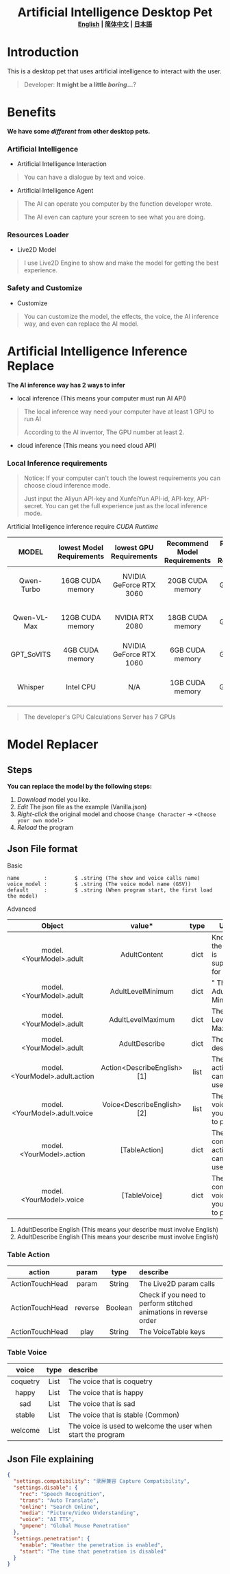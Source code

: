 <div align="center">
    <h1 style="margin: 0;">Artificial Intelligence Desktop Pet</h1>
    <b><a href="README.md">English</a></b>
    <b> | </b>
    <b><a href="README_zh.md">简体中文</a></b>
    <b> | </b>
    <b><a href="README_ja.md">日本語</a></b>
</div>

# Introduction

This is a desktop pet that uses artificial intelligence to interact with the user.

> Developer: **It might be a little *boring*...**?

# Benefits

**We have some *different* from other desktop pets.**

### Artificial Intelligence

- Artificial Intelligence Interaction

> You can have a dialogue by text and voice.

- Artificial Intelligence Agent

> The AI can operate you computer by the function developer wrote.
>
> The AI even can capture your screen to see what you are doing.

### Resources Loader

- Live2D Model

> I use Live2D Engine to show and make the model for getting the best experience.

### Safety and Customize

- Customize

> You can customize the model, the effects, the voice, the AI inference way, and even can replace the AI model.

# Artificial Intelligence Inference Replace

**The AI inference way has 2 ways to infer**

- local inference (This means your computer must run AI API)

> The local inference way need your computer have at least 1 GPU to run AI
>
> According to the AI inventor, The GPU number at least 2.
>

- cloud inference (This means you need cloud API)

### Local Inference requirements

> Notice: If your computer can't touch the lowest requirements you can choose cloud inference mode.
> 
> Just input the Aliyun API-key and XunfeiYun API-id, API-key, API-secret. You can get the full experience just as the local inference mode.

Artificial Intelligence inference require *CUDA Runtime*

|    MODEL    | lowest  Model Requirements | lowest  GPU Requirements | Recommend  Model Requirements | Recommend  GPU Requirements |              usage               |
|:-----------:|:--------------------------:|:------------------------:|:-----------------------------:|:---------------------------:|:--------------------------------:|
| Qwen-Turbo  |      16GB CUDA memory      | NVIDIA GeForce RTX 3060  |       20GB CUDA memory        |   NVIDIA GeForce RTX 3090   |   It is used to generate text    |
| Qwen-VL-Max |      12GB CUDA memory      |     NVIDIA RTX 2080      |       18GB CUDA memory        |  NVIDIA GeForce RTX 2080ti  | It is used to understand picture |             |        1GB CUDA memory        |   NVIDIA GeForce GTX 650    | It is used to recognize speech |
| GPT_SoVITS  |      4GB CUDA memory       | NVIDIA GeForce RTX 1060  |        6GB CUDA memory        |   NVIDIA GeForce RTX 2060   |       It is used to speak        |
|   Whisper   |         Intel CPU          |           N/A            |        1GB CUDA memory        |   NVIDIA GeForce GTX 650    |  It is used to recognize speech  |

> The developer's GPU Calculations Server has 7 GPUs


# Model Replacer

## Steps

**You can replace the model by the following steps:**

1. *Download* model you like.
2. *Edit* The json file as the example (Vanilla.json)
3. *Right-click* the original model and choose `Change Character` -> `<Choose your own model>`
4. *Reload* the program

## Json File format

Basic

```textmate
name        :         $ .string (The show and voice calls name)
voice_model :         $ .string (The voice model name (GSV))
default     :         $ .string (When program start, the first load the model)
```

Advanced

|             Object              |           value*            | type | Usage                                    |
|:-------------------------------:|:---------------------------:|:----:|------------------------------------------|
|    model.\<YourModel>.adult     |        AdultContent         | dict | Know if the model is supported for adult |
|    model.\<YourModel>.adult     |      AdultLevelMinimum      | dict | " The Adult Level Minimum                |
|    model.\<YourModel>.adult     |      AdultLevelMaximum      | dict | The Adult Level Maximum                  |
|    model.\<YourModel>.adult     |        AdultDescribe        | dict | The Adult description                    |
| model.\<YourModel>.adult.action | Action\<DescribeEnglish>[1] | list | The Adult action that can be used        |
| model.\<YourModel>.adult.voice  | Voice\<DescribeEnglish>[2]  | list | The Adult voice that you want to play    |
|    model.\<YourModel>.action    |        [TableAction]        | dict | The common action that can be used       |
|    model.\<YourModel>.voice     |        [TableVoice]         | dict | The common voice that you want to play   |

1. AdultDescribe English (This means your describe must involve English)
2. AdultDescribe English (This means your describe must involve English)

### Table Action

|     action      |  param  |  type   | describe                                                          |
|:---------------:|:-------:|:-------:|:------------------------------------------------------------------|
| ActionTouchHead |  param  | String  | The Live2D param calls                                            |
| ActionTouchHead | reverse | Boolean | Check if you need to perform stitched animations in reverse order |
| ActionTouchHead |  play   | String  | The VoiceTable keys                                               |

### Table Voice

|  voice   | type | describe                                                     |
|:--------:|:----:|:-------------------------------------------------------------|
| coquetry | List | The voice that is coquetry                                   |
|  happy   | List | The voice that is happy                                      |                       |
|   sad    | List | The voice that is sad                                        |                       |
|  stable  | List | The voice that is stable (Common)                            |                        |
| welcome  | List | The voice is used to welcome the user when start the program |

## Json File explaining

```json
{
  "settings.compatibility": "录屏兼容 Capture Compatibility",
  "settings.disable": {
    "rec": "Speech Recognition",
    "trans": "Auto Translate",
    "online": "Search Online",
    "media": "Picture/Video Understanding",
    "voice": "AI TTS",
    "gmpene": "Global Mouse Penetration"
  },
  "settings.penetration": {
    "enable": "Weather the penetration is enabled",
    "start": "The time that penetration is disabled"
  }
}
```
